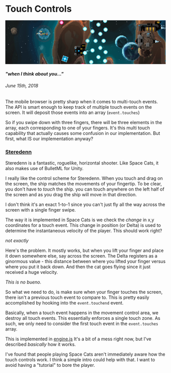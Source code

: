 # Touch Controls
![Steredenn](img/steredenn_clip.png)
#### _"when I think about you..."_
###### *June 15th, 2018*



The mobile browser is pretty sharp when it comes to multi-touch events. The API is smart enough to keep track of multiple touch events on the screen. It will deposit those events into an array (```event.touches```)

So if you swipe down with three fingers, there will be three elements in the array, each corresponding to one of your fingers. It's this multi touch capability that actually causes some confusion in our  implementation. But first, what IS our implementation anyway?

### [Steredenn](http://steredenn.pixelnest.io/)

Steredenn is a fantastic, roguelike, horizontal shooter. Like Space Cats, it also makes use of BulletML for Unity.

I really like the control scheme for Steredenn. When you touch and drag on the screen, the ship matches the movements of your fingertip. To be clear, you don't have to _touch_ the ship. you can touch anywhere on the left half of the screen and as you drag the ship will move in that direction.

I don't think it's an exact 1-to-1 since you can't just fly all the way across the screen with a single finger swipe.

The way it is implemented in Space Cats is we check the _change_ in x,y coordinates for a touch event. This change in position (or Delta) is used to determine the instantaneous velocity of the player. This should work right?

_not exactly_

Here's the problem. It mostly works, but when you lift your finger and place it down somewhere else, say across the screen. The Delta registers as a ginormous value - this distance between where you lifted your finger versus where you put it back down. And then the cat goes flying since it just received a huge velocity.

_This is no bueno._

So what we need to do, is make sure when your finger touches the screen, there isn't a previous touch event to compare to. This is pretty easily accomplished by hooking into the ```event.touchend``` event. 

Basically, when a touch event happens in the movement control area, we destroy all touch events. This essentially enforces a single touch zone. As such, we only need to consider the first touch event in the ```event.touches``` array.

This is implemented in [engine.js](https://github.com/soumam/space-cats/blob/master/js/engine.js) It's a bit of a mess right now, but I've described *basically* how it works. 

I've found that people playing Space Cats aren't immediately aware how the touch controls work. I think a simple intro could help with that. I want to avoid having a "tutorial" to bore the player.